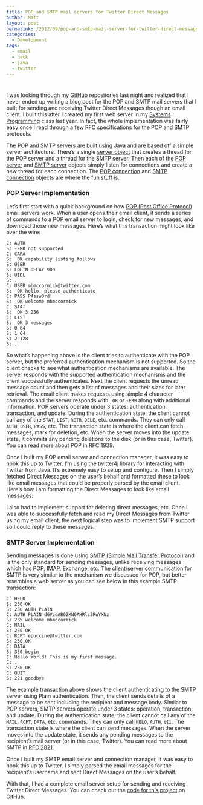 ```yaml
---
title: POP and SMTP mail servers for Twitter Direct Messages
author: Matt
layout: post
permalink: /2012/09/pop-and-smtp-mail-server-for-twitter-direct-messages/
categories:
  - Development
tags:
  - email
  - hack
  - java
  - twitter
---
```

# 

I was looking through my [GitHub][1] repositories last night and realized that I never ended up writing a blog post for the POP and SMTP mail servers that I built for sending and receiving Twitter Direct Messages though an email client. I built this after I created my first web server in my [Systems Programming][2] class last year. In fact, the whole implementation was fairly easy once I read through a few RFC specifications for the POP and SMTP protocols.

 [1]: https://github.com/mbmccormick
 [2]: http://www.cs.purdue.edu/homes/cs252/

The POP and SMTP servers are built using Java and are based off a simple server architecture. There’s a single [server object][3] that creates a thread for the POP server and a thread for the SMTP server. Then each of the [POP server][4] and [SMTP server][5] objects simply listen for connections and create a new thread for each connection. The [POP connection][6] and [SMTP connection][7] objects are where the fun stuff is.

 [3]: https://github.com/mbmccormick/twitter-dm-server/blob/master/Server.java
 [4]: https://github.com/mbmccormick/twitter-dm-server/blob/master/POPServer.java
 [5]: https://github.com/mbmccormick/twitter-dm-server/blob/master/SMTPServer.java
 [6]: https://github.com/mbmccormick/twitter-dm-server/blob/master/POPServerConnection.java
 [7]: https://github.com/mbmccormick/twitter-dm-server/blob/master/SMTPServerConnection.java

### POP Server Implementation

Let’s first start with a quick background on how [POP (Post Office Protocol)][8] email servers work. When a user opens their email client, it sends a series of commands to a POP email server to login, check for new messages, and download those new messages. Here’s what this transaction might look like over the wire:

 [8]: http://en.wikipedia.org/wiki/Post_Office_Protocol

    C: AUTH
    S: -ERR not supported
    C: CAPA
    S:  OK capability listing follows
    S: USER
    S: LOGIN-DELAY 900
    S: UIDL
    S: .
    C: USER mbmccormick@twitter.com
    S:  OK hello, please authenticate
    C: PASS P4ssw0rd!
    S:  OK welcome mbmccormick
    C: STAT
    S:  OK 3 256
    C: LIST
    S:  OK 3 messages
    S: 0 64
    S: 1 64
    S: 2 128
    S: .

So what’s happening above is the client tries to authenticate with the POP server, but the preferred authentication mechanism is not supported. So the client checks to see what authentication mechanisms are available. The server responds with the supported authentication mechanisms and the client successfully authenticates. Next the client requests the unread message count and then gets a list of messages and their sizes for later retrieval. The email client makes requests using simple 4 character commands and the server responds with ` OK` or `-ERR` along with additional information. POP servers operate under 3 states: authentication, transaction, and update. During the authentication state, the client cannot call any of the `STAT`, `LIST`, `RETR`, `DELE`, etc. commands. They can only call `AUTH`, `USER`, `PASS`, etc. The transaction state is where the client can fetch messages, mark for deletion, etc. When the server moves into the update state, it commits any pending deletions to the disk (or in this case, Twitter). You can read more about POP in [RFC 1939][9].

 [9]: http://www.ietf.org/rfc/rfc1939.txt

Once I built my POP email server and connection manager, it was easy to hook this up to Twitter. I’m using the [twitter4j][10] library for interacting with Twitter from Java. It’s extremely easy to setup and configure. Then I simply fetched Direct Messages on the user’s behalf and formatted these to look like email messages that could be properly parsed by the email client. Here’s how I am formatting the Direct Messages to look like email messages:

 [10]: http://twitter4j.org/en/index.html



I also had to implement support for deleting direct messages, etc. Once I was able to successfully fetch and read my Direct Messages from Twitter using my email client, the next logical step was to implement SMTP support so I could reply to these messages.

### SMTP Server Implementation

Sending messages is done using [SMTP (Simple Mail Transfer Protocol)][11] and is the only standard for sending messages, unlike receiving messages which has POP, IMAP, Exchange, etc. The client/server communication for SMTP is very similar to the mechanism we discussed for POP, but better resembles a web server as you can see below in this example SMTP transaction:

 [11]: http://en.wikipedia.org/wiki/Simple_Mail_Transfer_Protocol

    C: HELO
    S: 250-OK
    S: 250 AUTH PLAIN
    C: AUTH PLAIN dGVzdAB0ZXN0AHRlc3RwYXNz
    S: 235 welcome mbmccormick
    C: MAIL
    S: 250 OK
    C: RCPT epuccine@twitter.com
    S: 250 OK
    C: DATA
    S: 350 begin
    C: Hello World! This is my first message.
    C: .
    S: 250 OK
    C: QUIT
    S: 221 goodbye

The example transaction above shows the client authenticating to the SMTP server using Plain authentication. Then, the client sends details of a message to be sent including the recipient and message body. Similar to POP servers, SMTP servers operate under 3 states: operation, transaction, and update. During the authentication state, the client cannot call any of the `MAIL`, `RCPT`, `DATA`, etc. commands. They can only call `HELO`, `AUTH`, etc. The transaction state is where the client can send messages. When the server moves into the update state, it sends any pending messages to the recipient’s mail server (or in this case, Twitter). You can read more about SMTP in [RFC 2821][12].

 [12]: http://www.ietf.org/rfc/rfc2821.txt

Once I built my SMTP email server and connection manager, it was easy to hook this up to Twitter. I simply parsed the email messages for the recipient’s username and sent Direct Messages on the user’s behalf.

With that, I had a complete email server setup for sending and receiving Twitter Direct Messages. You can check out the [code for this project][13] on GitHub.

 [13]: https://github.com/mbmccormick/twitter-dm-server